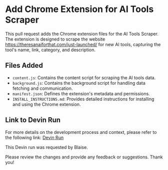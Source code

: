 # Add Chrome Extension for AI Tools Scraper

This pull request adds the Chrome extension files for the AI Tools Scraper. The extension is designed to scrape the website https://theresanaiforthat.com/just-launched/ for new AI tools, capturing the tool's name, link, category, and description.

## Files Added
- `content.js`: Contains the content script for scraping the AI tools data.
- `background.js`: Contains the background script for handling data fetching and communication.
- `manifest.json`: Defines the extension's metadata and permissions.
- `INSTALL_INSTRUCTIONS.md`: Provides detailed instructions for installing and using the Chrome extension.

## Link to Devin Run
For more details on the development process and context, please refer to the following link:
[Devin Run](https://preview.devin.ai/devin/4add1cea33af4479b9c27706ad677049)

This Devin run was requested by Blaise.

Please review the changes and provide any feedback or suggestions. Thank you!
